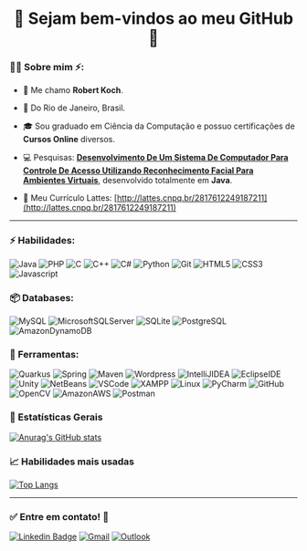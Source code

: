 # <div align="center">:wave: **Sejam bem-vindos ao meu GitHub** :rocket:</div>


### :raising_hand_man: Sobre mim :zap::

* :wave: Me chamo **Robert Koch**.

* :pushpin: Do Rio de Janeiro, Brasil.

* :mortar_board: Sou graduado em Ciência da Computação e possuo certificações de **Cursos Online** diversos.


* :computer: Pesquisas: [**Desenvolvimento De Um Sistema De Computador Para Controle De Acesso Utilizando Reconhecimento Facial Para Ambientes Virtuais**](https://drive.google.com/file/d/1H_PiiDfDImIXIITSkZNfgZ40AHEfzsfu/view?usp=sharing), desenvolvido totalmente em **Java**.

* :mag_right: Meu Currículo Lattes: [http://lattes.cnpq.br/2817612249187211](http://lattes.cnpq.br/2817612249187211)


---



### :zap: Habilidades:

![Java](https://img.shields.io/badge/-Java-007396?&logo=Java&logoColor=FFFFFF) ![PHP](https://img.shields.io/badge/-PHP-777BB4?&logo=php&logoColor=FFFFFF) ![C](https://img.shields.io/badge/-Language%20C-A8B9CC?&logo=C&logoColor=FFFFFF) ![C++](https://img.shields.io/badge/-C++-00599C?&logo=C%2B%2B&logoColor=FFFFFF) ![C#](https://img.shields.io/badge/-C%20sharp-239120?&logo=c%20sharp&logoColor=FFFFFF) ![Python](https://img.shields.io/badge/-Python-3776AB?&logo=Python&logoColor=FFFFFF) ![Git](https://img.shields.io/badge/-Git-F05032?&logo=Git&logoColor=FFFFFF) ![HTML5](https://img.shields.io/badge/-HTML5-E34F26?&logo=HTML5&logoColor=FFFFFF) ![CSS3](https://img.shields.io/badge/-CSS3-1572B6?&logo=CSS3&logoColor=FFFFFF) ![Javascript](https://img.shields.io/badge/-Javascript-F7DF1E?&logo=javascript&logoColor=000000) 

### 📦 Databases:

![MySQL](https://img.shields.io/badge/-MySQL-4479A1?&logo=mysql&logoColor=FFFFFF) ![MicrosoftSQLServer](https://img.shields.io/badge/-Microsoft%20SQL%20Server-CC2927?&logo=microsoft%20sql%20server&logoColor=FFFFFF) ![SQLite](https://img.shields.io/badge/-SQLite-003B57?&logo=sqlite&logoColor=FFFFFF) ![PostgreSQL](https://img.shields.io/badge/-PostgreSQL-336791?&logo=postgreSQL&logoColor=FFFFFF) ![AmazonDynamoDB](https://img.shields.io/badge/-Amazon%20DynamoDB-4053D6?&logo=amazon-dynamodb&logoColor=FFFFFF)

### 🧰 Ferramentas:

![Quarkus](https://img.shields.io/badge/-Quarkus-3D81CC?&logo=quarkus&logoColor=FFFFFF) ![Spring](https://img.shields.io/badge/-Spring-6DB33F?&logo=spring&logoColor=FFFFFF) ![Maven](https://img.shields.io/badge/-Maven-C71A36?&logo=apache-maven&logoColor=FFFFFF) ![Wordpress](https://img.shields.io/badge/-wordpress-21759B?&logo=wordpress&logoColor=FFFFFF) ![IntelliJIDEA](https://img.shields.io/badge/-IntelliJIDEA-000000?&logo=intelliJ-IDEA&logoColor=FFFFFF) ![EclipseIDE](https://img.shields.io/badge/-Eclipse%20IDE-2C2255?&logo=eclipse%20IDE&logoColor=FFFFFF) ![Unity](https://img.shields.io/badge/-Unity-000000?&logo=unity&logoColor=FFFFFF) ![NetBeans](https://img.shields.io/badge/-Apache%20NetBeans%20IDE-1B6AC6?&logo=apache%20NetBeans%20IDE&logoColor=FFFFFF) ![VSCode](https://img.shields.io/badge/-VSCode-007ACC?&logo=visual%20studio%20code&logoColor=FFFFFF) ![XAMPP](https://img.shields.io/badge/-xampp-FB7A24?&logo=xampp&logoColor=FFFFFF) ![Linux](https://img.shields.io/badge/-linux-FCC624?&logo=linux&logoColor=000000) ![PyCharm](https://img.shields.io/badge/-PyCharm-000000?&logo=pycharm&logoColor=FFFFFF) ![GitHub](https://img.shields.io/badge/-GitHub-181717?&logo=GitHub&logoColor=FFFFFF) ![OpenCV](https://img.shields.io/badge/-OpenCV-5C3EE8?&logo=OpenCV&logoColor=FFFFFF) ![AmazonAWS](https://img.shields.io/badge/-Amazon%20AWS-232F3E?&logo=Amazon-aws&logoColor=FFFFFF) ![Postman](https://img.shields.io/badge/-Postman-FF6C37?&logo=postman&logoColor=FFFFFF)

### :star2: Estatísticas Gerais

[![Anurag's GitHub stats](https://github-readme-stats.vercel.app/api?username=robertkoch117&hide=stars,issues,prs,contribs&count_private=true&show_icons=true&theme=radical&include_all_commits=true&count_private=true)](https://github.com/anuraghazra/github-readme-stats)

### :chart_with_upwards_trend: Habilidades mais usadas

[![Top Langs](https://github-readme-stats.vercel.app/api/top-langs/?username=robertkoch117&layout=compact&theme=radical)](https://github.com/anuraghazra/github-readme-stats)


---

### :white_check_mark: Entre em contato! :speech_balloon:

[![Linkedin Badge](https://img.shields.io/badge/-LinkedIn-blue?logo=Linkedin&logoColor=white&link=https://www.linkedin.com/in/robert-koch-rj117/)](https://www.linkedin.com/in/robert-koch-rj117/) [![Gmail](https://img.shields.io/badge/-robertkoch117@gmail.com-EA4335?&logo=gmail&logoColor=FFFFFF&link=mailto:robertkoch117@gmail.com)](mailto:robertkoch117@gmail.com) [![Outlook](https://img.shields.io/badge/-rkoch117@outlook.com-0078D4?&logo=microsoft%20outlook&logoColor=FFFFFF&link=mailto:rkoch117@outlook.com)](mailto:rkoch117@outlook.com)
